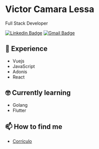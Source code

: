 # Victor Camara Lessa

Full Stack Developer

[![Linkedin Badge](https://img.shields.io/badge/-Victor%20Lessa-4833cc?style=flat-square&logo=Linkedin&logoColor=white&link=https://www.linkedin.com/in/victorcamaralessa/)](https://www.linkedin.com/in/victorcamaralessa/)
[![Gmail Badge](https://img.shields.io/badge/-victordsgnr@gmail.com-4833cc?style=flat-square&logo=Gmail&logoColor=white&link=mailto:victordsgnr@gmail.com)](mailto:victordsgnr@gmail.com)

## 💪 Experience

- Vuejs
- JavaScript
- Adonis
- React

## 🤓 Currently learning

- Golang
- Flutter

## 📫 How to find me

- [Corrículo](https://www.linkedin.com/in/victorcamaralessa/)
